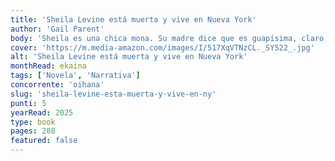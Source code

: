 ```yaml
---
title: 'Sheila Levine está muerta y vive en Nueva York'
author: 'Gail Parent'
body: 'Sheila es una chica mona. Su madre dice que es guapísima, claro, pero ya se sabe cómo son las madres. Vive en Manhattan con su mejor amiga, Linda, que es más alta y más delgada que ella.'
cover: 'https://m.media-amazon.com/images/I/517XqVTNzCL._SY522_.jpg'
alt: 'Sheila Levine está muerta y vive en Nueva York'
monthRead: ekaina
tags: ['Novela', 'Narrativa']
concorrente: 'oihana'
slug: 'sheila-levine-esta-muerta-y-vive-en-ny'
punti: 5
yearRead: 2025
type: book
pages: 288
featured: false
---
```

